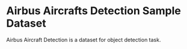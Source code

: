 # Airbus Aircrafts Detection Sample Dataset

Airbus Aircraft Detection is a dataset for object detection task.